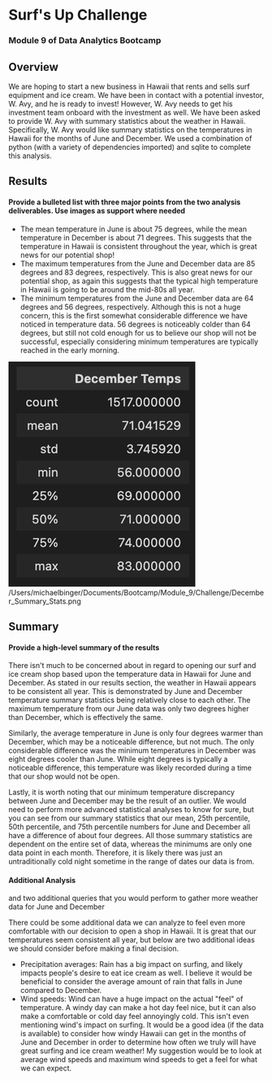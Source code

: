 # Surf's Up Challenge
### Module 9 of Data Analytics Bootcamp

## Overview
We are hoping to start a new business in Hawaii that rents and sells surf equipment and ice cream. We have been in contact with a potential investor, W. Avy, and he is ready to invest! However, W. Avy needs to get his investment team onboard with the investment as well. We have been asked to provide W. Avy with summary statistics about the weather in Hawaii. Specifically, W. Avy would like summary statistics on the temperatures in Hawaii for the months of June and December. We used a combination of python (with a variety of dependencies imported) and sqlite to complete this analysis.



## Results
#### Provide a bulleted list with three major points from the two analysis deliverables. Use images as support where needed

- The mean temperature in June is about 75 degrees, while the mean temperature in December is about 71 degrees. This suggests that the temperature in Hawaii is consistent throughout the year, which is great news for our potential shop!
- The maximum temperatures from the June and December data are 85 degrees and 83 degrees, respectively. This is also great news for our potential shop, as again this suggests that the typical high temperature in Hawaii is going to be around the mid-80s all year.
- The minimum temperatures from the June and December data are 64 degrees and 56 degrees, respectively. Although this is not a huge concern, this is the first somewhat considerable difference we have noticed in temperature data. 56 degrees is noticeably colder than 64 degrees, but still not cold enough for us to believe our shop will not be successful, especially considering minimum temperatures are typically reached in the early morning. 

![alt text](https://github.com/mdbinger/surfs_up/blob/main/Resources/December_Summary_Stats.png)
/Users/michaelbinger/Documents/Bootcamp/Module_9/Challenge/December_Summary_Stats.png

## Summary
#### Provide a high-level summary of the results 

There isn't much to be concerned about in regard to opening our surf and ice cream shop based upon the temperature data in Hawaii for June and December. As stated in our results section, the weather in Hawaii appears to be consistent all year. This is demonstrated by June and December temperature summary statistics being relatively close to each other. The maximum temperature from our June data was only two degrees higher than December, which is effectively the same. 

Similarly, the average temperature in June is only four degrees warmer than December, which may be a noticeable difference, but not much. The only considerable difference was the minimum temperatures in December was eight degrees cooler than June. While eight degrees is typically a noticeable difference, this temperature was likely recorded during a time that our shop would not be open. 

Lastly, it is worth noting that our minimum temperature discrepancy between June and December may be the result of an outlier. We would need to perform more advanced statistical analyses to know for sure, but you can see from our summary statistics that our mean, 25th percentile, 50th percentile, and 75th percentile numbers for June and December all have a difference of about four degrees. All those summary statistics are dependent on the entire set of data, whereas the minimums are only one data point in each month. Therefore, it is likely there was just an untraditionally cold night sometime in the range of dates our data is from. 

#### Additional Analysis
and two additional queries that you would perform to gather more weather data for June and December

There could be some additional data we can analyze to feel even more comfortable with our decision to open a shop in Hawaii. It is great that our temperatures seem consistent all year, but below are two additional ideas we should consider before making a final decision.
- Precipitation averages: Rain has a big impact on surfing, and likely impacts people's desire to eat ice cream as well. I believe it would be beneficial to consider the average amount of rain that falls in June compared to December.
- Wind speeds: Wind can have a huge impact on the actual "feel" of temperature. A windy day can make a hot day feel nice, but it can also make a comfortable or cold day feel annoyingly cold. This isn't even mentioning wind's impact on surfing. It would be a good idea (if the data is available) to consider how windy Hawaii can get in the months of June and December in order to determine how often we truly will have great surfing and ice cream weather! My suggestion would be to look at average wind speeds and maximum wind speeds to get a feel for what we can expect.






